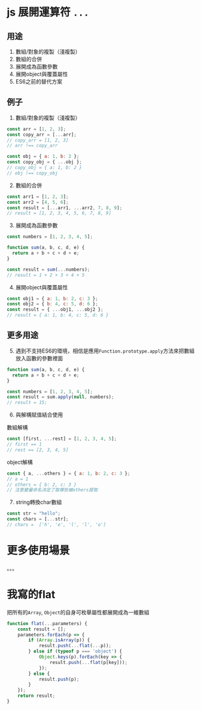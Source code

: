 # js 展開運算符 `...`
## 用途
1. 數組/對象的複製（淺複製）
2. 數組的合併
3. 展開成為函數參數
4. 展開object與覆蓋屬性
5. ES6之前的替代方案
## 例子
1. 數組/對象的複製（淺複製）
```js
const arr = [1, 2, 3];
const copy_arr = [...arr];
// copy_arr = [1, 2, 3]
// arr !== copy_arr

const obj = { a: 1, b: 2 };
const copy_obj = { ...obj };
// copy_obj = { a: 1, b: 2 }
// obj !== copy_obj
```
2. 數組的合併
```js
const arr1 = [1, 2, 3];
const arr2 = [4, 5, 6];
const result = [...arr1, ...arr2, 7, 8, 9];
// result = [1, 2, 3, 4, 5, 6, 7, 8, 9]
```
3. 展開成為函數參數
```js
const numbers = [1, 2, 3, 4, 5];

function sum(a, b, c, d, e) {
  return a + b + c + d + e;
}

const result = sum(...numbers);
// result = 1 + 2 + 3 + 4 + 5 
```
4. 展開object與覆蓋屬性
```js
const obj1 = { a: 1, b: 2, c: 3 };
const obj2 = { b: 4, c: 5, d: 6 };
const result = { ...obj1, ...obj2 };
// result = { a: 1, b: 4, c: 5, d: 6 }
```
## 更多用途
5. 遇到不支持ES6的環境，相信是應用`Function.prototype.apply`方法來把數組放入函數的參數裡面
```js
function sum(a, b, c, d, e) {
  return a + b + c + d + e;
}

const numbers = [1, 2, 3, 4, 5];
const result = sum.apply(null, numbers);
// result = 15;
```
6. 與解構賦值結合使用  

數組解構
```js
const [first, ...rest] = [1, 2, 3, 4, 5];
// first == 1
// rest == [2, 3, 4, 5]
```
object解構  
```js
const { a, ...others } = { a: 1, b: 2, c: 3 };
// a = 1
// others = { b: 2, c: 3 }
// 注意變量命名決定了取哪些被others提取
```
 
7. string轉換char數組
```js
const str = "hello";
const chars = [...str];
// chars =  ['h', 'e', 'l', 'l', 'o']
```
# 更多使用場景
。。。
# 我寫的flat
把所有的`Array`, `Object`的自身可枚舉屬性都展開成為一維數組
```js
function flat(...parameters) {
    const result = [];
    parameters.forEach(p => {
        if (Array.isArray(p)) {
            result.push(...flat(...p));
        } else if (typeof p === 'object') {
            Object.keys(p).forEach(key => {
                result.push(...flat(p[key]));
            });
        } else {
            result.push(p);
        }
    });
    return result;
}
```